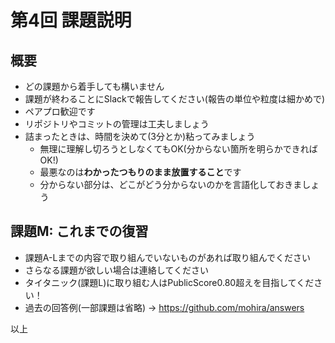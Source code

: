 第4回 課題説明
===================

## 概要
- どの課題から着手しても構いません
- 課題が終わることにSlackで報告してください(報告の単位や粒度は細かめで)
- ペアプロ歓迎です
- リポジトリやコミットの管理は工夫しましょう
- 詰まったときは、時間を決めて(3分とか)粘ってみましょう
    - 無理に理解し切ろうとしなくてもOK(分からない箇所を明らかできればOK!)
    - 最悪なのは**わかったつもりのまま放置すること**です
    - 分からない部分は、どこがどう分からないのかを言語化しておきましょう

## 課題M: これまでの復習
- 課題A-Lまでの内容で取り組んでいないものがあれば取り組んでください
- さらなる課題が欲しい場合は連絡してください
- タイタニック(課題L)に取り組む人はPublicScore0.80超えを目指してください！
- 過去の回答例(一部課題は省略) →  https://github.com/mohira/answers
    


以上